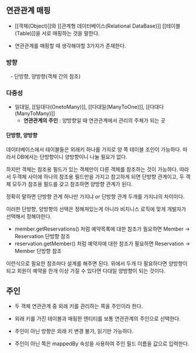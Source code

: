 
## 연관관계 매핑

- [[객체(Object)]]와 [[관계형 데이터베이스(Relational DataBase)]] [[테이블(Table)]]을 서로 매핑하는 것을 말한다.

- 연관관계를 매핑할 때 생각해야할 3가지가 존재한다.
### 방향
 
 - 단방향, 양방향(객체 간의 참조)
### 다중성

- 일대일, [[일대다(OnetoMany)]], [[다대일(ManyToOne)]], [[다대다(ManyToMany)]]
	- **연관관계의 주인** : 양방향일 때 연관관계에서 관리의 주체가 되는 곳

#### 단방향, 양방향

데이터베이스에서 테이블들은 외래키 하나를 가지로 양 쪽 테이블 조인이 가능하다. 따라서 DB에서는 단방향이니 양방향이니 나눌 필요가 없다.

하지만 객체는 참조용 필드가 있는 객체만이 다른 객체를 참조하는 것이 가능하다. 따라서 두객체 사이에 하나의 참조용 필드만을 가지고 참고하게 되면 단방향 관계이고, 두 객체 모두가 참조용 필드를 갖고 참조하면 양방향 관계가 된다.

정확히 말하면 단방향 관계 하나만 가지냐 or 단방향 관계 두개를 가지냐의 차이이다.

이러한 단방향, 양방향의 선택은 정해져있는게 아니라 비지니스 로직에 맞게 개발자가 선택해서 정해야한다.

- member.getReservations() 처럼 예약목록에 대한 참조가 필요하면 Member -> Reservation 단방향 참조
- reservation.getMember() 처럼 예약자에 대한 참조가 필요하면 Reservation -> Member 단방향 참조

이런식으로 필요한 참조마다 설계를 해주면 된다. 위에서 두개 다 필요하다면 양방향이 되고 회원이 예약을 한개 이상 가질 수 있다면 다대일 양방향이 되는 것이다.
## 주인

- 두 객체 연관관계 중 외래 키를 관리하는 쪽을 주인이라 한다.
- 외래 키를 가진 테이블과 매핑한 엔티티를 보통 연관관계의 주인으로 선택한다.

- 주인이 아닌 방향은 외래 키 변경 불가, 읽기만 가능하다.
- 주인이 아닌 쪽은 mappedBy 속성을 사용하여 주인 필드 이름을 값으로 입력한다.